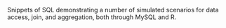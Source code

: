 Snippets of SQL demonstrating a number of simulated scenarios for data access, join, and aggregation, both through MySQL and R.
